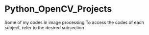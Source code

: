 # Python_OpenCV_Projects
Some of my codes in image processing
To access the codes of each subject, refer to the desired subsection
